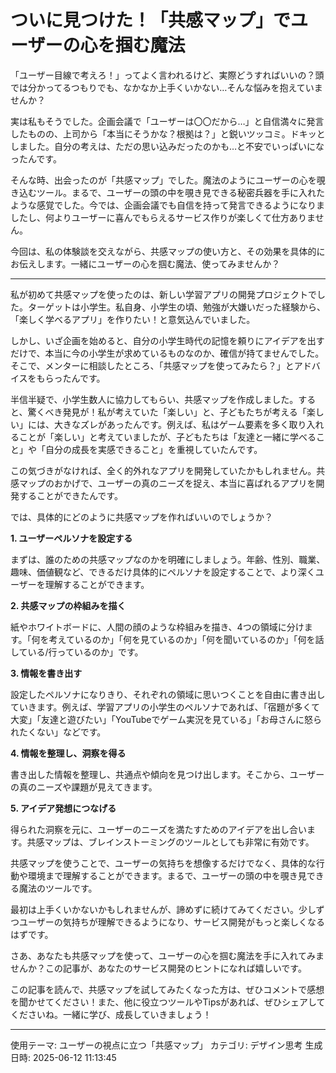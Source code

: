 # ついに見つけた！「共感マップ」でユーザーの心を掴む魔法

「ユーザー目線で考えろ！」ってよく言われるけど、実際どうすればいいの？頭では分かってるつもりでも、なかなか上手くいかない…そんな悩みを抱えていませんか？

実は私もそうでした。企画会議で「ユーザーは〇〇だから…」と自信満々に発言したものの、上司から「本当にそうかな？根拠は？」と鋭いツッコミ。ドキッとしました。自分の考えは、ただの思い込みだったのかも…と不安でいっぱいになったんです。

そんな時、出会ったのが「共感マップ」でした。魔法のようにユーザーの心を覗き込むツール。まるで、ユーザーの頭の中を覗き見できる秘密兵器を手に入れたような感覚でした。今では、企画会議でも自信を持って発言できるようになりましたし、何よりユーザーに喜んでもらえるサービス作りが楽しくて仕方ありません。

今回は、私の体験談を交えながら、共感マップの使い方と、その効果を具体的にお伝えします。一緒にユーザーの心を掴む魔法、使ってみませんか？

---

私が初めて共感マップを使ったのは、新しい学習アプリの開発プロジェクトでした。ターゲットは小学生。私自身、小学生の頃、勉強が大嫌いだった経験から、「楽しく学べるアプリ」を作りたい！と意気込んでいました。

しかし、いざ企画を始めると、自分の小学生時代の記憶を頼りにアイデアを出すだけで、本当に今の小学生が求めているものなのか、確信が持てませんでした。そこで、メンターに相談したところ、「共感マップを使ってみたら？」とアドバイスをもらったんです。

半信半疑で、小学生数人に協力してもらい、共感マップを作成しました。すると、驚くべき発見が！私が考えていた「楽しい」と、子どもたちが考える「楽しい」には、大きなズレがあったんです。例えば、私はゲーム要素を多く取り入れることが「楽しい」と考えていましたが、子どもたちは「友達と一緒に学べること」や「自分の成長を実感できること」を重視していたんです。

この気づきがなければ、全く的外れなアプリを開発していたかもしれません。共感マップのおかげで、ユーザーの真のニーズを捉え、本当に喜ばれるアプリを開発することができたんです。

では、具体的にどのように共感マップを作ればいいのでしょうか？

**1. ユーザーペルソナを設定する**

まずは、誰のための共感マップなのかを明確にしましょう。年齢、性別、職業、趣味、価値観など、できるだけ具体的にペルソナを設定することで、より深くユーザーを理解することができます。

**2. 共感マップの枠組みを描く**

紙やホワイトボードに、人間の顔のような枠組みを描き、4つの領域に分けます。「何を考えているのか」「何を見ているのか」「何を聞いているのか」「何を話している/行っているのか」です。

**3. 情報を書き出す**

設定したペルソナになりきり、それぞれの領域に思いつくことを自由に書き出していきます。例えば、学習アプリの小学生のペルソナであれば、「宿題が多くて大変」「友達と遊びたい」「YouTubeでゲーム実況を見ている」「お母さんに怒られたくない」などです。

**4. 情報を整理し、洞察を得る**

書き出した情報を整理し、共通点や傾向を見つけ出します。そこから、ユーザーの真のニーズや課題が見えてきます。

**5. アイデア発想につなげる**

得られた洞察を元に、ユーザーのニーズを満たすためのアイデアを出し合います。共感マップは、ブレインストーミングのツールとしても非常に有効です。


共感マップを使うことで、ユーザーの気持ちを想像するだけでなく、具体的な行動や環境まで理解することができます。まるで、ユーザーの頭の中を覗き見できる魔法のツールです。

最初は上手くいかないかもしれませんが、諦めずに続けてみてください。少しずつユーザーの気持ちが理解できるようになり、サービス開発がもっと楽しくなるはずです。

さあ、あなたも共感マップを使って、ユーザーの心を掴む魔法を手に入れてみませんか？この記事が、あなたのサービス開発のヒントになれば嬉しいです。

この記事を読んで、共感マップを試してみたくなった方は、ぜひコメントで感想を聞かせてください！また、他に役立つツールやTipsがあれば、ぜひシェアしてくださいね。一緒に学び、成長していきましょう！

---
使用テーマ: ユーザーの視点に立つ「共感マップ」
カテゴリ: デザイン思考
生成日時: 2025-06-12 11:13:45
